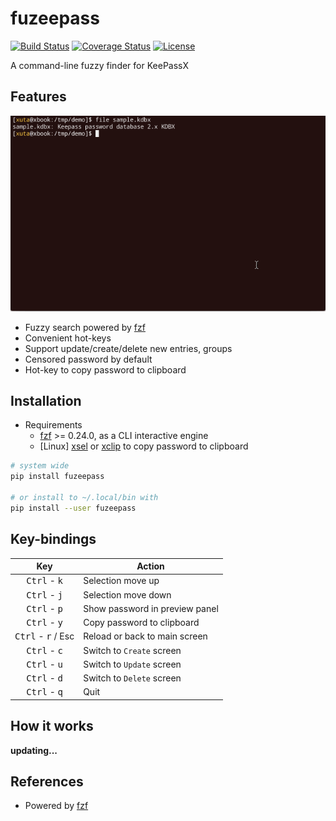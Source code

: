 # fuzeepass

[![Build Status](https://img.shields.io/endpoint.svg?url=https%3A%2F%2Factions-badge.atrox.dev%2Fxuta%2Ffuzeepass%2Fbadge%3Fref%3Dmain&style=flat)](https://actions-badge.atrox.dev/xuta/fuzeepass/goto?ref=main)
[![Coverage Status](https://coveralls.io/repos/github/xuta/fuzeepass/badge.svg?branch=main)](https://coveralls.io/github/xuta/fuzeepass?branch=main)
[![License](https://img.shields.io/badge/License-MIT-brightgreen.svg)](https://github.com/xuta/fuzeepass/blob/main/LICENSE)

A command-line fuzzy finder for KeePassX

## Features
![Animated demonstration](https://raw.githubusercontent.com/xuta/fuzeepass/main/assets/fuzeepass_1.gif)

* Fuzzy search powered by [fzf](https://github.com/junegunn/fzf)
* Convenient hot-keys
* Support update/create/delete new entries, groups
* Censored password by default
* Hot-key to copy password to clipboard

## Installation

* Requirements
    - [fzf](https://github.com/junegunn/fzf) >= 0.24.0, as a CLI interactive engine
    - [Linux] [xsel](https://github.com/kfish/xsel) or [xclip](https://github.com/astrand/xclip) to copy password to clipboard

```bash
# system wide
pip install fuzeepass

# or install to ~/.local/bin with
pip install --user fuzeepass
```

## Key-bindings

| Key                                             | Action                         |
| :---------------------------------------------: | ------------------------------ |
| <kbd>Ctrl</kbd> - <kbd>k</kbd>                  | Selection move up              |
| <kbd>Ctrl</kbd> - <kbd>j</kbd>                  | Selection move down            |
| <kbd>Ctrl</kbd> - <kbd>p</kbd>                  | Show password in preview panel |
| <kbd>Ctrl</kbd> - <kbd>y</kbd>                  | Copy password to clipboard     |
| <kbd>Ctrl</kbd> - <kbd>r</kbd> / <kdb>Esc</kbd> | Reload or back to main screen  |
| <kbd>Ctrl</kbd> - <kbd>c</kbd>                  | Switch to `Create` screen      |
| <kbd>Ctrl</kbd> - <kbd>u</kbd>                  | Switch to `Update` screen      |
| <kbd>Ctrl</kbd> - <kbd>d</kbd>                  | Switch to `Delete` screen      |
| <kbd>Ctrl</kbd> - <kbd>q</kbd>                  | Quit                           |

## How it works

**updating...**

## References
* Powered by [fzf](https://github.com/junegunn/fzf)
